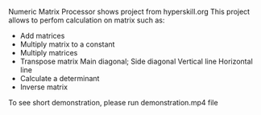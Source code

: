 Numeric Matrix Processor shows project from hyperskill.org
This project allows to perfom calculation on matrix such as:
- Add matrices
- Multiply matrix to a constant
- Multiply matrices
- Transpose matrix
	Main diagonal;
        Side diagonal
        Vertical line
        Horizontal line
- Calculate a determinant
- Inverse matrix

To see short demonstration, please run demonstration.mp4 file